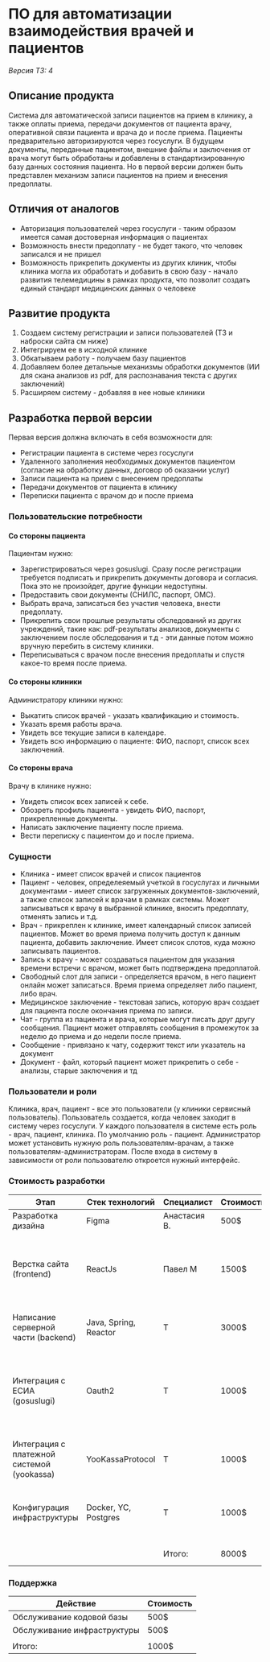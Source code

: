 # ПО для автоматизации взаимодействия врачей и пациентов

*Версия ТЗ: 4*

## Описание продукта

Система для автоматической записи пациентов на прием в клинику, а также оплаты приема, передачи документов от пациента врачу, оперативной связи пациента и врача до и после приема.
Пациенты предварительно авторизируются через госуслуги. В будущем документы, переданные пациентом, внешние файлы и заключения от врача могут
быть обработаны и добавлены в стандартизированную базу данных состояния пациента. Но в первой версии должен быть представлен механизм записи пациентов на прием и внесения предоплаты.

## Отличия от аналогов

* Авторизация пользователей через госуслуги - таким образом имеется самая достоверная информация о пациентах
* Возможность внести предоплату - не будет такого, что человек записался и не пришел
* Возможность прикрепить документы из других клиник, чтобы клиника могла их обработать и добавить в свою базу - начало развития телемедицины в рамках продукта, что позволит создать единый стандарт медицинских данных о человеке

## Развитие продукта

1. Создаем систему регистрации и записи пользователей (ТЗ и наброски сайта см ниже)
2. Интегрируем ее в исходной клинике
3. Обкатываем работу - получаем базу пациентов
4. Добавляем более детальные механизмы обработки документов (ИИ для скана анализов из pdf, для распознавания текста с других заключений)
5. Расширяем систему - добавляя в нее новые клиники

## Разработка первой версии

Первая версия должна включать в себя возможности для:
* Регистрации пациента в системе через госуслуги
* Удаленного заполнения необходимых документов пациентом (согласие на обработку данных, договор об оказании услуг)
* Записи пациента на прием с внесением предоплаты
* Передачи документов от пациента в клинику
* Переписки пациента с врачом до и после приема

### Пользовательские потребности

#### Со стороны пациента

Пациентам нужно:

* Зарегистрироваться через gosuslugi. Сразу после регистрации требуется подписать и прикрепить документы договора и согласия. Пока это не произойдет, другие функции недоступны.
* Предоставить свои документы (СНИЛС, паспорт, ОМС).
* Выбрать врача, записаться без участия человека, внести предоплату.
* Прикрепить свои прошлые результаты обследований из других учреждений, такие как: pdf-результаты анализов, 
документы с заключением после обследования и т.д - эти данные потом можно вручную перебить в систему клиники.
* Переписываться с врачом после внесения предоплаты и спустя какое-то время после приема.

#### Со стороны клиники

Администратору клиники нужно:

* Выкатить список врачей - указать квалификацию и стоимость.
* Указать время работы врача.
* Увидеть все текущие записи в календаре. 
* Увидеть всю информацию о пациенте: ФИО, паспорт, список всех заключений.

#### Со стороны врача

Врачу в клинике нужно:

* Увидеть список всех записей к себе.
* Обозреть профиль пациента - увидеть ФИО, паспорт, прикрепленные документы.
* Написать заключение пациенту после приема.
* Вести переписку с пациентом до и после приема.

### Сущности

* Клиника - имеет список врачей и список пациентов
* Пациент - человек, определеяемый учеткой в госуслугах и личными документами - имеет список загруженных документов-заключений, а также список записей к врачам в рамках системы. Может записываться к врачу в выбранной клинике, вносить предоплату, отменять запись и т.д.
* Врач - прикреплен к клинике, имеет календарный список записей пациентов. Может во время приема получить доступ к данным пациента, добавить заключение. Имеет список слотов, куда можно записывать пациентов.
* Запись к врачу - может создаваться пациентом для указания времени встречи с врачом, может быть подтверждена предоплатой.
* Свободный слот для записи - определяется врачом, в него пациент онлайн может записаться. Время приема определяет либо пациент, либо врач.
* Медицинское заключение - текстовая запись, которую врач создает для пациента после окончания приема по записи.
* Чат - группа из пациента и врача, которые могут писать друг другу сообщения. Пациент может отправлять сообщения в промежуток за неделю до приема и до недели после приема.
* Сообщение - привязано к чату, содержит текст или указатель на документ
* Документ - файл, который пациент может прикрепить о себе - анализы, старые заключения и тд

### Пользователи и роли

Клиника, врач, пациент - все это пользователи (у клиники сервисный пользователь). Пользователь создается, когда человек заходит в систему через госуслуги. У каждого пользователя в системе есть роль - врач, пациент, клиника. По умолчанию роль - пациент. Администратор может установить
нужную роль пользователям-врачам, а также пользователям-администраторам. После входа в систему в зависимости от роли пользователю откроется нужный интерфейс.

### Стоимость разработки

| Этап                                       | Стек технологий       | Специалист   | Стоимость | Детализация                                                                                  | Срок       |
|--------------------------------------------|-----------------------|--------------|-----------|----------------------------------------------------------------------------------------------|------------|
| Разработка дизайна                         | Figma                 | Анастасия В. | 500$      | 15 страничек + логотипы + ux/ui                                                              | 2 недели   |
| Верстка сайта (frontend)                   | ReactJs               | Павел М      | 1500$     | 15 страничек. 5к за верстку страницы в HTML, 5к за написание функционала страницы            | 1.5 месяца |
| Написание серверной части (backend)        | Java, Spring, Reactor | Т            | 3000$     | Написание, тестирование API и бизнес логики                                                  | 1 месяц    |
| Интеграция с ЕСИА (gosuslugi)              | Oauth2                | Т            | 1000$     | Интеграция и настройка протокола oauth2 и информационной системы через ЛК юрлиц в госуслугах | 1 месяц    |
| Интеграция с платежной системой (yookassa) | YooKassaProtocol      | Т            | 1000$     | Подключение платежной системы к базе данных, тестирование                                    | 2 недели   |
| Конфигурация инфраструктуры                | Docker, YC, Postgres  | Т            | 1000$     | Создание и настройка базы данных, развертывание приложения                                   | 2 недели   |
|                                            |                       |              |           |                                                                                              |            |
|                                            |                       | Итого:       | 8000$     |                                                                                              | 4 месяца   |

### Поддержка

| Действие                    | Стоимость |
|-----------------------------|-----------|
| Обслуживание кодовой базы   | 500$      |
| Обслуживание инфраструктуры | 500$      |
|                             |           |
| Итого:                      | 1000$     |







